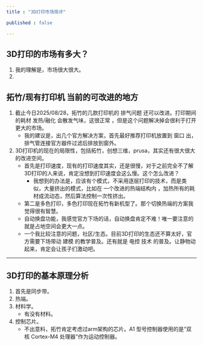 ```yaml
---
title : "3D打印市场简评"

published : false

---
```




## 3D打印的市场有多大？

1. 我的理解是，市场很大很大。
2. 


## 拓竹/现有打印机 当前的可改进的地方

1. 截止今日2025/08/28，拓竹的几款打印机的 排气问题 还可以改进。打印期间的耗材 发热/融化 会散发气味，这很正常 ，但是这个问题解决掉会很利于打开更大的市场。
    - 我的建议是，出几个官方解决方案，首先最好推荐打印机放置到 窗口 出，排气管连接官方器件过滤后排放到窗外。
2. 3D打印机的现在的局限性，包括拓竹，创想三维，prusa，其实还有很大很大的改进空间。
    - 首先是打印速度，现有的打印速度其实，还是很慢，对于之前完全不了解3D打印的人来说，肯定没想到打印速度会这么慢。这个怎么改进？
        - 我想到的办法是，应该有个模式，不采用逐层打印的技术，而是类似，大量挤出的模式，比如在 一个改进的热端结构内 ，加热所有的耗材成流动态，然后算法控制一次性挤出。
    - 第二是多色打印，多色打印现在拓竹有新机型了。那个切换热端的方案我觉得很有智慧。
    - 自动换盘功能，我感觉官方下场的话，自动换盘肯定不难！唯一要注意的就是占地空间会更大一点。
    - 一个我比较注意的问题，社区/生态。目前3D打印的生态还不算太好，官方需要下场带动 建模 的教学普及。还有就是 电控 技术 的普及。让静物动起来，肯定会让孩子们激动吧。

---

## 3D打印的基本原理分析

1. 首先是同步带。
2. 热端。
3. 材料学。
    - 有没有材料。
4. 控制芯片。
    - 不出意料，拓竹肯定考虑过arm架构的芯片。A1 型号控制器使用的是“双核 Cortex-M4 处理器”作为运动控制器。